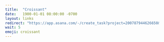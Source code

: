 ```yaml
---
title:  "Croissant"
date:   1900-01-01 08:00:00 -0700
layout: links
redirect: "https://app.asana.com/-/create_task?project=200787944626650&name=croissant&description=Added%20from%20shortlink"
wait: 5
emoji: croissant
---
```




